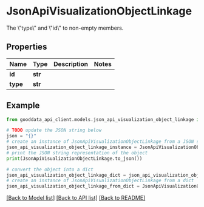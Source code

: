 # JsonApiVisualizationObjectLinkage

The \\\"type\\\" and \\\"id\\\" to non-empty members.

## Properties

Name | Type | Description | Notes
------------ | ------------- | ------------- | -------------
**id** | **str** |  | 
**type** | **str** |  | 

## Example

```python
from gooddata_api_client.models.json_api_visualization_object_linkage import JsonApiVisualizationObjectLinkage

# TODO update the JSON string below
json = "{}"
# create an instance of JsonApiVisualizationObjectLinkage from a JSON string
json_api_visualization_object_linkage_instance = JsonApiVisualizationObjectLinkage.from_json(json)
# print the JSON string representation of the object
print(JsonApiVisualizationObjectLinkage.to_json())

# convert the object into a dict
json_api_visualization_object_linkage_dict = json_api_visualization_object_linkage_instance.to_dict()
# create an instance of JsonApiVisualizationObjectLinkage from a dict
json_api_visualization_object_linkage_from_dict = JsonApiVisualizationObjectLinkage.from_dict(json_api_visualization_object_linkage_dict)
```
[[Back to Model list]](../README.md#documentation-for-models) [[Back to API list]](../README.md#documentation-for-api-endpoints) [[Back to README]](../README.md)



